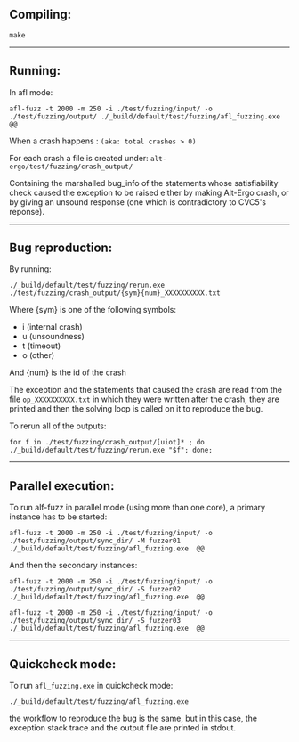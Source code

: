 ## Compiling:
```
make
```
---
## Running:
In afl mode:
```
afl-fuzz -t 2000 -m 250 -i ./test/fuzzing/input/ -o ./test/fuzzing/output/ ./_build/default/test/fuzzing/afl_fuzzing.exe @@
```
When a crash happens : ```(aka: total crashes > 0)```

For each crash a file is created under: ```alt-ergo/test/fuzzing/crash_output/```

Containing the marshalled bug_info of the statements whose satisfiability check caused the exception to be raised either by making Alt-Ergo crash, or by giving an unsound response (one which is contradictory to CVC5's reponse).

---
## Bug reproduction:


By running:

```
./_build/default/test/fuzzing/rerun.exe ./test/fuzzing/crash_output/{sym}{num}_XXXXXXXXXX.txt
```
Where {sym} is one of the following symbols: 
  - i (internal crash)
  - u (unsoundness) 
  - t (timeout)
  - o (other) 

And {num} is the id of the crash

The exception and the statements that caused the crash are read from the file ```op_XXXXXXXXXX.txt``` in which they were written after the crash, they are printed and then the solving loop is called on it to reproduce the bug.


To rerun all of the outputs:
```
for f in ./test/fuzzing/crash_output/[uiot]* ; do  ./_build/default/test/fuzzing/rerun.exe "$f"; done;
```


---
## Parallel execution:

To run alf-fuzz in parallel mode (using more than one core), a primary instance has to be started:
```
afl-fuzz -t 2000 -m 250 -i ./test/fuzzing/input/ -o ./test/fuzzing/output/sync_dir/ -M fuzzer01  ./_build/default/test/fuzzing/afl_fuzzing.exe  @@
```
And then the secondary instances:
```
afl-fuzz -t 2000 -m 250 -i ./test/fuzzing/input/ -o ./test/fuzzing/output/sync_dir/ -S fuzzer02  ./_build/default/test/fuzzing/afl_fuzzing.exe  @@

afl-fuzz -t 2000 -m 250 -i ./test/fuzzing/input/ -o ./test/fuzzing/output/sync_dir/ -S fuzzer03  ./_build/default/test/fuzzing/afl_fuzzing.exe  @@
```


---
## Quickcheck mode:

To run ```afl_fuzzing.exe``` in quickcheck mode: 
```
./_build/default/test/fuzzing/afl_fuzzing.exe
```
the workflow to reproduce the bug is the same, but in this case, the exception stack trace and the output file are printed in stdout.
